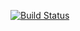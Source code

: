 [![Build Status](https://img.shields.io/endpoint.svg?url=https%3A%2F%2Factions-badge.atrox.dev%2FIgor-Klein-1988%2FTaskManager%2Fbadge%3Fref%3Ddevelop&style=flat-square)](https://actions-badge.atrox.dev/Igor-Klein-1988/TaskManager/goto?ref=develop)